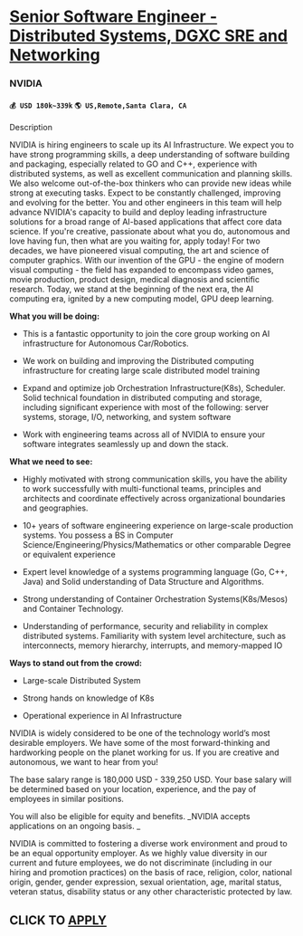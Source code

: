 # [Senior Software Engineer - Distributed Systems, DGXC SRE and Networking](https://www.remotewlb.com/apply/senior-software-engineer-distributed-systems-dgxc-sre-and-networking)  
### NVIDIA  
#### `💰 USD 180k~339k` `🌎 US,Remote,Santa Clara, CA`  

Description

NVIDIA is hiring engineers to scale up its AI Infrastructure. We expect you to have strong programming skills, a deep understanding of software building and packaging, especially related to GO and C++, experience with distributed systems, as well as excellent communication and planning skills. We also welcome out-of-the-box thinkers who can provide new ideas while strong at executing tasks. Expect to be constantly challenged, improving and evolving for the better. You and other engineers in this team will help advance NVIDIA's capacity to build and deploy leading infrastructure solutions for a broad range of AI-based applications that affect core data science. If you're creative, passionate about what you do, autonomous and love having fun, then what are you waiting for, apply today! For two decades, we have pioneered visual computing, the art and science of computer graphics. With our invention of the GPU - the engine of modern visual computing - the field has expanded to encompass
video games, movie production, product design, medical diagnosis and scientific research. Today, we stand at the beginning of the next era, the AI computing era, ignited by a new computing model, GPU deep learning.

 **What you will be doing:**

  * This is a fantastic opportunity to join the core group working on AI infrastructure for Autonomous Car/Robotics.

  * We work on building and improving the Distributed computing infrastructure for creating large scale distributed model training

  * Expand and optimize job Orchestration Infrastructure(K8s), Scheduler. Solid technical foundation in distributed computing and storage, including significant experience with most of the following: server systems, storage, I/O, networking, and system software

  * Work with engineering teams across all of NVIDIA to ensure your software integrates seamlessly up and down the stack.

 **What we need to see:**

  * Highly motivated with strong communication skills, you have the ability to work successfully with multi-functional teams, principles and architects and coordinate effectively across organizational boundaries and geographies.

  * 10+ years of software engineering experience on large-scale production systems. You possess a BS in Computer Science/Engineering/Physics/Mathematics or other comparable Degree or equivalent experience

  * Expert level knowledge of a systems programming language (Go, C++, Java) and Solid understanding of Data Structure and Algorithms.

  * Strong understanding of Container Orchestration Systems(K8s/Mesos) and Container Technology.

  * Understanding of performance, security and reliability in complex distributed systems. Familiarity with system level architecture, such as interconnects, memory hierarchy, interrupts, and memory-mapped IO

 **Ways to stand out from the crowd:**

  * Large-scale Distributed System

  * Strong hands on knowledge of K8s

  * Operational experience in AI Infrastructure

NVIDIA is widely considered to be one of the technology world’s most desirable employers. We have some of the most forward-thinking and hardworking people on the planet working for us. If you are creative and autonomous, we want to hear from you!

The base salary range is 180,000 USD - 339,250 USD. Your base salary will be determined based on your location, experience, and the pay of employees in similar positions.

You will also be eligible for equity and benefits. _NVIDIA accepts applications on an ongoing basis. _

NVIDIA is committed to fostering a diverse work environment and proud to be an equal opportunity employer. As we highly value diversity in our current and future employees, we do not discriminate (including in our hiring and promotion practices) on the basis of race, religion, color, national origin, gender, gender expression, sexual orientation, age, marital status, veteran status, disability status or any other characteristic protected by law.

  
## CLICK TO [APPLY](https://www.remotewlb.com/apply/senior-software-engineer-distributed-systems-dgxc-sre-and-networking)

